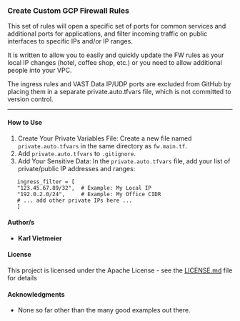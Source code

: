 ### Create Custom GCP Firewall Rules

This set of rules will open a specific set of ports for common services and additional ports for applications, and filter incoming traffic on public interfaces to specific IPs and/or IP ranges.

It is written to allow you to easily and quickly update the FW rules as your local IP changes (hotel, coffee shop, etc.) or you need to allow additional people into your VPC.

The ingress rules and VAST Data IP/UDP ports are excluded from GitHub by placing them in a separate private.auto.tfvars file, which is not committed to version control.

---

#### How to Use

1. Create Your Private Variables File:
   Create a new file named `private.auto.tfvars` in the same directory as `fw.main.tf`.
2. Add `private.auto.tfvars` to `.gitignore`.
3. Add Your Sensitive Data:
   In the `private.auto.tfvars` file, add your list of private/public IP addresses and ranges:

```hcl
   ingress_filter = [
   "123.45.67.89/32",  # Example: My Local IP
   "192.0.2.0/24",     # Example: My Office CIDR
   # ... add other private IPs here ...
   ]
```

#### Author/s

* **Karl Vietmeier**

#### License

This project is licensed under the Apache License - see the [LICENSE.md](LICENSE.md) file for details

#### Acknowledgments

* None so far other than the many good examples out there.
